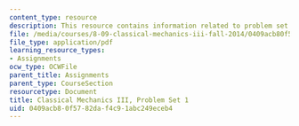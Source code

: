 ```yaml
---
content_type: resource
description: This resource contains information related to problem set 1.
file: /media/courses/8-09-classical-mechanics-iii-fall-2014/0409acb80f5782daf4c91abc249eceb4_MIT8_09F14_pset1.pdf
file_type: application/pdf
learning_resource_types:
- Assignments
ocw_type: OCWFile
parent_title: Assignments
parent_type: CourseSection
resourcetype: Document
title: Classical Mechanics III, Problem Set 1
uid: 0409acb8-0f57-82da-f4c9-1abc249eceb4
---
```

